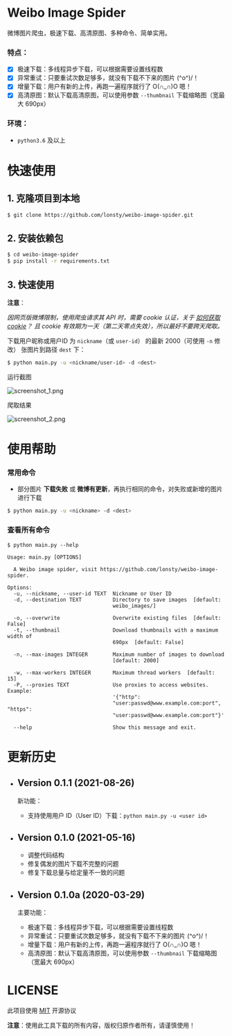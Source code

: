 # Weibo Image Spider

微博图片爬虫，极速下载、高清原图、多种命令、简单实用。

### 特点：

- [x] 极速下载：多线程异步下载，可以根据需要设置线程数
- [x] 异常重试：只要重试次数足够多，就没有下载不下来的图片 \(^o^)/！
- [x] 增量下载：用户有新的上传，再跑一遍程序就行了 O(∩_∩)O 嗯！
- [x] 高清原图：默认下载高清原图，可以使用参数 `--thumbnail` 下载缩略图（宽最大 690px）

### 环境：

- `python3.6` 及以上

# 快速使用

## 1. 克隆项目到本地

```sh
$ git clone https://github.com/lonsty/weibo-image-spider.git
```

## 2. 安装依赖包

```sh
$ cd weibo-image-spider
$ pip install -r requirements.txt
```

## 3. 快速使用

**注意**：

*因网页版微博限制，使用爬虫请求其 API 时，需要 cookie 认证，关于 [如何获取 cookie](docs/get_cookie.md)？
且 cookie 有效期为一天（第二天零点失效），所以最好不要跨天爬取。*

下载用户昵称或用户ID 为 `nickname`（或 `user-id`） 的最新 2000（可使用 `-n` 修改） 张图片到路径 `dest` 下：

```sh
$ python main.py -u <nickname/user-id> -d <dest>
```

运行截图

![screenshot_1.png](docs/screenshot_1.png)

爬取结果

![screenshot_2.png](docs/screenshot_2.png)

# 使用帮助

### 常用命令

- 部分图片 **下载失败** 或 **微博有更新**，再执行相同的命令，对失败或新增的图片进行下载

```sh
$ python main.py -u <nickname> -d <dest>
```

### 查看所有命令

```
$ python main.py --help

Usage: main.py [OPTIONS]

  A Weibo image spider, visit https://github.com/lonsty/weibo-image-spider.

Options:
  -u, --nickname, --user-id TEXT  Nickname or User ID
  -d, --destination TEXT          Directory to save images  [default:
                                  weibo_images/]

  -o, --overwrite                 Overwrite existing files  [default: False]
  -t, --thumbnail                 Download thumbnails with a maximum width of
                                  690px  [default: False]

  -n, --max-images INTEGER        Maximum number of images to download
                                  [default: 2000]

  -w, --max-workers INTEGER       Maximum thread workers  [default: 15]
  -P, --proxies TEXT              Use proxies to access websites. Example:
                                  '{"http":
                                  "user:passwd@www.example.com:port", "https":
                                  "user:passwd@www.example.com:port"}'

  --help                          Show this message and exit.

```

# 更新历史

- ## Version 0.1.1 (2021-08-26)

    新功能：
    
    - 支持使用用户 ID（User ID）下载：`python main.py -u <user id>`

- ## Version 0.1.0 (2021-05-16)
    
    - 调整代码结构
    - 修复偶发的图片下载不完整的问题
    - 修复下载总量与给定量不一致的问题

- ## Version 0.1.0a (2020-03-29)

    主要功能：
    
    - 极速下载：多线程异步下载，可以根据需要设置线程数
    - 异常重试：只要重试次数足够多，就没有下载不下来的图片 \(^o^)/！
    - 增量下载：用户有新的上传，再跑一遍程序就行了 O(∩_∩)O 嗯！
    - 高清原图：默认下载高清原图，可以使用参数 `--thumbnail` 下载缩略图（宽最大 690px）

# LICENSE

此项目使用 [MIT](LICENSE) 开源协议

**注意**：使用此工具下载的所有内容，版权归原作者所有，请谨慎使用！
